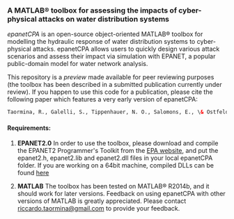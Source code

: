 ### A MATLAB® toolbox for assessing the impacts of cyber-physical attacks on water distribution systems

*epanetCPA* is an open-source object-oriented MATLAB® toolbox for modelling the hydraulic response of water distribution systems to cyber-physical attacks. epanetCPA allows users to quickly design various attack scenarios and assess their impact via simulation with EPANET, a popular public-domain model for water network analysis.

This repository is a *preview* made available for peer reviewing purposes (the toolbox has been described in a submitted publication currently under review). If you happen to use this code for a publication, please cite the following paper which features a very early version of epanetCPA:
```html
Taormina, R., Galelli, S., Tippenhauer, N. O., Salomons, E., \& Ostfeld, A. (2017). Characterizing cyber-physical attacks on water distribution systems. Journal of Water Resources Planning and Management, 143(5), 04017009.
```

#### Requirements:
1. **EPANET2.0**&nbsp;In order to use the toolbox, please download and compile the EPANET2 Programmer's Toolkit from the [EPA website](https://www.epa.gov/water-research/epanet), and put the epanet2.h, epanet2.lib and epanet2.dll files in your local epanetCPA folder. If you are working on a 64bit machine, compiled DLLs can be found [here](http://epanet.de/developer/64bit.html.en)

2. **MATLAB** The toolbox has been tested on MATLAB® R2014b, and it should work for later versions. Feedback on using epanetCPA with other versions of MATLAB is greatly appreciated. Please contact riccardo.taormina@gmail.com to provide your feedback.
